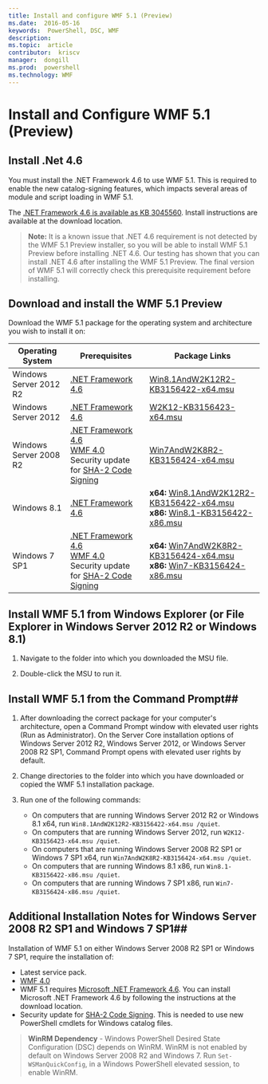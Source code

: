 ```yaml
---
title: Install and configure WMF 5.1 (Preview)
ms.date:  2016-05-16
keywords:  PowerShell, DSC, WMF
description:  
ms.topic:  article
contributor:  kriscv
manager:  dongill
ms.prod:  powershell
ms.technology: WMF
---
```


# Install and Configure WMF 5.1 (Preview) #

## Install .Net 4.6
You must install the .NET Framework 4.6 to use WMF 5.1. 
This is required to enable the new catalog-signing features, which impacts several areas of module and script loading in WMF 5.1. 

The [.NET Framework 4.6 is available as KB 3045560](https://support.microsoft.com/en-us/kb/3045560). 
Install instructions are available at the download location.

> **Note:** It is a known issue that .NET 4.6 requirement is not detected by the WMF 5.1 Preview installer, so you will be able to install WMF 5.1 Preview before installing .NET 4.6. 
Our testing has shown that you can install .NET 4.6 after installing the WMF 5.1 Preview. 
The final version of WMF 5.1 will correctly check this prerequisite requirement before installing. 

## Download and install the WMF 5.1 Preview

Download the WMF 5.1 package for the operating system and architecture you wish to install it on:

| Operating System	     | Prerequisites | Package Links             |
|------------------------|---------------|---------------------------|
| Windows Server 2012 R2 | [.NET Framework 4.6](https://support.microsoft.com/en-us/kb/3045560) | [Win8.1AndW2K12R2-KB3156422-x64.msu](http://go.microsoft.com/fwlink/?LinkID=823586)|
| Windows Server 2012	 | [.NET Framework 4.6](https://support.microsoft.com/en-us/kb/3045560) | [W2K12-KB3156423-x64.msu](http://go.microsoft.com/fwlink/?LinkID=823587)|
| Windows Server 2008 R2 | [.NET Framework 4.6](https://support.microsoft.com/en-us/kb/3045560) </br> [WMF 4.0](http://www.microsoft.com/en-us/download/details.aspx?id=40855) </br> Security update for [SHA-2 Code Signing](https://technet.microsoft.com/en-us/library/security/3033929) | [Win7AndW2K8R2-KB3156424-x64.msu](http://go.microsoft.com/fwlink/?LinkID=823588) |
| Windows 8.1            | [.NET Framework 4.6](https://support.microsoft.com/en-us/kb/3045560) | **x64:** [Win8.1AndW2K12R2-KB3156422-x64.msu](http://go.microsoft.com/fwlink/?LinkID=823586) </br> **x86:** [Win8.1-KB3156422-x86.msu](http://go.microsoft.com/fwlink/?LinkID=823589) |
| Windows 7 SP1          | [.NET Framework 4.6](https://support.microsoft.com/en-us/kb/3045560) </br> [WMF 4.0](http://www.microsoft.com/en-us/download/details.aspx?id=40855) </br> Security update for [SHA-2 Code Signing](https://technet.microsoft.com/en-us/library/security/3033929) | **x64:** [Win7AndW2K8R2-KB3156424-x64.msu](http://go.microsoft.com/fwlink/?LinkID=823588) </br> **x86:** [Win7-KB3156424-x86.msu](http://go.microsoft.com/fwlink/?LinkID=823590) |


## Install WMF 5.1 from Windows Explorer (or File Explorer in Windows Server 2012 R2 or Windows 8.1)

1. Navigate to the folder into which you downloaded the MSU file.

2. Double-click the MSU to run it.

## Install WMF 5.1 from the Command Prompt##

1. After downloading the correct package for your computer's architecture, open a Command Prompt window with elevated user rights (Run as Administrator). On the Server Core installation options of Windows Server 2012 R2, Windows Server 2012, or Windows Server 2008 R2 SP1, Command Prompt opens with elevated user rights by default.

2. Change directories to the folder into which you have downloaded or copied the WMF 5.1 installation package.

3. Run one of the following commands:
	- On computers that are running Windows Server 2012 R2 or Windows 8.1 x64, run `Win8.1AndW2K12R2-KB3156422-x64.msu /quiet`.
	- On computers that are running Windows Server 2012, run `W2K12-KB3156423-x64.msu /quiet`.
	- On computers that are running Windows Server 2008 R2 SP1 or Windows 7 SP1 x64, run `Win7AndW2K8R2-KB3156424-x64.msu /quiet`.
	- On computers that are running Windows 8.1 x86, run `Win8.1-KB3156422-x86.msu /quiet`.
	- On computers that are running Windows 7 SP1 x86, run `Win7-KB3156424-x86.msu /quiet`.

## Additional Installation Notes for Windows Server 2008 R2 SP1 and Windows 7 SP1##
Installation of WMF 5.1 on either Windows Server 2008 R2 SP1 or Windows 7 SP1, require the installation of:
- Latest service pack.
- [WMF 4.0](http://www.microsoft.com/en-us/download/details.aspx?id=40855)
- WMF 5.1 requires [Microsoft .NET Framework 4.6](https://support.microsoft.com/en-us/kb/3045560). 
You can install Microsoft .NET Framework 4.6 by following the instructions at the download location.
- Security update for [SHA-2 Code Signing](https://technet.microsoft.com/en-us/library/security/3033929). This is needed to use new PowerShell cmdlets for Windows catalog files. 

> **WinRM Dependency** - Windows PowerShell Desired State Configuration (DSC) depends on WinRM. WinRM is not enabled by default on Windows Server 2008 R2 and Windows 7. Run `Set-WSManQuickConfig`, in a Windows PowerShell elevated session, to enable WinRM.

